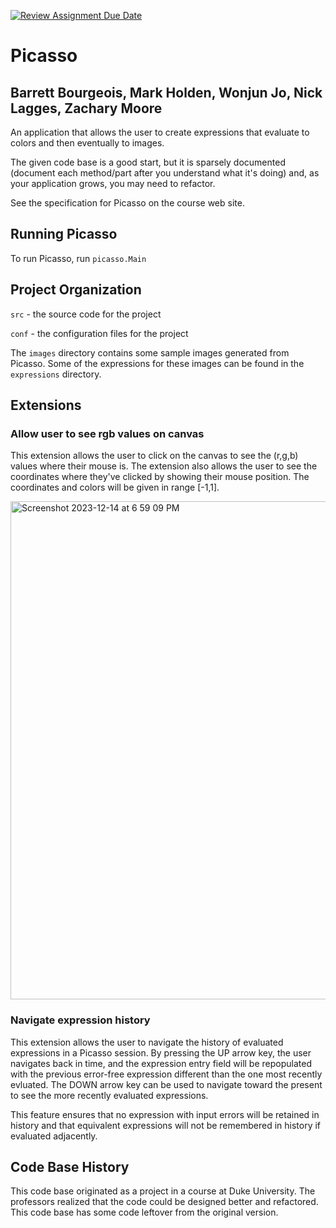 [![Review Assignment Due Date](https://classroom.github.com/assets/deadline-readme-button-24ddc0f5d75046c5622901739e7c5dd533143b0c8e959d652212380cedb1ea36.svg)](https://classroom.github.com/a/1EiKHzOV)
# Picasso  
## Barrett Bourgeois, Mark Holden, Wonjun Jo, Nick Lagges, Zachary Moore 

An application that allows the user to create expressions that
evaluate to colors and then eventually to images.

The given code base is a good start, but it is sparsely documented
(document each method/part after you understand what it's doing) and,
as your application grows, you may need to refactor.

See the specification for Picasso on the course web site.

## Running Picasso

To run Picasso, run `picasso.Main`

## Project Organization

`src` - the source code for the project

`conf` - the configuration files for the project

The `images` directory contains some sample images generated from Picasso.  Some of the expressions for these images can be found in the `expressions` directory.
## Extensions

### Allow user to see rgb values on canvas
This extension allows the user to click on the canvas to see the (r,g,b) values where their mouse is. 
The extension also allows the user to see the coordinates where they've clicked by showing their mouse position.
The coordinates and colors will be given in range [-1,1]. 

<img width="797" alt="Screenshot 2023-12-14 at 6 59 09 PM" src="https://github.com/WLU-CSCI209-F23/picasso-invincibles/assets/136394451/845a3285-c2d7-4348-86f5-1beeeb4f0613">

### Navigate expression history
This extension allows the user to navigate the history of evaluated expressions in a Picasso session. By pressing the UP arrow key, the user navigates back in time, and the expression entry field will be repopulated with the previous error-free expression different than the one most recently evluated. The DOWN arrow key can be used to navigate toward the present to see the more recently evaluated expressions. 

This feature ensures that no expression with input errors will be retained in history and that equivalent expressions will not be remembered in history if evaluated adjacently. 


## Code Base History

This code base originated as a project in a course at Duke University.  The professors realized that the code could be designed better and refactored.  This code base has some code leftover from the original version.
